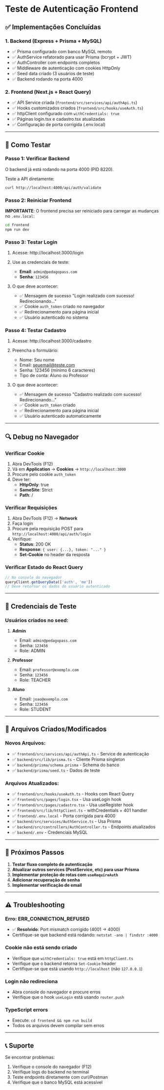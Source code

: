 # Teste de Autenticação Frontend

## ✅ Implementações Concluídas

### 1. Backend (Express + Prisma + MySQL)
- ✅ Prisma configurado com banco MySQL remoto
- ✅ AuthService refatorado para usar Prisma (bcrypt + JWT)
- ✅ AuthController com endpoints completos
- ✅ Middleware de autenticação com cookies HttpOnly
- ✅ Seed data criado (3 usuários de teste)
- ✅ Backend rodando na porta 4000

### 2. Frontend (Next.js + React Query)
- ✅ API Service criada (`frontend/src/services/api/authApi.ts`)
- ✅ Hooks customizados criados (`frontend/src/hooks/useAuth.ts`)
- ✅ httpClient configurado com `withCredentials: true`
- ✅ Páginas login.tsx e cadastro.tsx atualizadas
- ✅ Configuração de porta corrigida (.env.local)

---

## 🧪 Como Testar

### Passo 1: Verificar Backend
O backend já está rodando na porta 4000 (PID 8220).

Teste a API diretamente:
```bash
curl http://localhost:4000/api/auth/validate
```

### Passo 2: Reiniciar Frontend
**IMPORTANTE**: O frontend precisa ser reiniciado para carregar as mudanças no `.env.local`:

```bash
cd frontend
npm run dev
```

### Passo 3: Testar Login
1. Acesse: http://localhost:3000/login
2. Use as credenciais de teste:
   - **Email**: `admin@pedagopass.com`
   - **Senha**: `123456`

3. O que deve acontecer:
   - ✅ Mensagem de sucesso "Login realizado com sucesso! Redirecionando..."
   - ✅ Cookie `auth_token` criado no navegador
   - ✅ Redirecionamento para página inicial
   - ✅ Usuário autenticado no sistema

### Passo 4: Testar Cadastro
1. Acesse: http://localhost:3000/cadastro
2. Preencha o formulário:
   - Nome: Seu nome
   - Email: seuemail@teste.com
   - Senha: 123456 (mínimo 6 caracteres)
   - Tipo de conta: Aluno ou Professor

3. O que deve acontecer:
   - ✅ Mensagem de sucesso "Cadastro realizado com sucesso! Redirecionando..."
   - ✅ Cookie `auth_token` criado
   - ✅ Redirecionamento para página inicial
   - ✅ Usuário autenticado automaticamente

---

## 🔍 Debug no Navegador

### Verificar Cookie
1. Abra DevTools (F12)
2. Vá em **Application** → **Cookies** → `http://localhost:3000`
3. Procure pelo cookie `auth_token`
4. Deve ter:
   - **HttpOnly**: true
   - **SameSite**: Strict
   - **Path**: /

### Verificar Requisições
1. Abra DevTools (F12) → **Network**
2. Faça login
3. Procure pela requisição POST para `http://localhost:4000/api/auth/login`
4. Verifique:
   - **Status**: 200 OK
   - **Response**: `{ user: {...}, token: "..." }`
   - **Set-Cookie** no header da resposta

### Verificar Estado do React Query
```javascript
// No console do navegador
queryClient.getQueryData(['auth', 'me'])
// Deve retornar os dados do usuário autenticado
```

---

## 🔐 Credenciais de Teste

### Usuários criados no seed:
1. **Admin**
   - Email: `admin@pedagopass.com`
   - Senha: `123456`
   - Role: ADMIN

2. **Professor**
   - Email: `professor@exemplo.com`
   - Senha: `123456`
   - Role: TEACHER

3. **Aluno**
   - Email: `joao@exemplo.com`
   - Senha: `123456`
   - Role: STUDENT

---

## 📁 Arquivos Criados/Modificados

### Novos Arquivos:
- ✅ `frontend/src/services/api/authApi.ts` - Service de autenticação
- ✅ `backend/src/lib/prisma.ts` - Cliente Prisma singleton
- ✅ `backend/prisma/schema.prisma` - Schema do banco
- ✅ `backend/prisma/seed.ts` - Dados de teste

### Arquivos Atualizados:
- ✅ `frontend/src/hooks/useAuth.ts` - Hooks com React Query
- ✅ `frontend/src/pages/login.tsx` - Usa useLogin hook
- ✅ `frontend/src/pages/cadastro.tsx` - Usa useRegister hook
- ✅ `frontend/src/lib/httpClient.ts` - withCredentials + 401 handler
- ✅ `frontend/.env.local` - Porta corrigida para 4000
- ✅ `backend/src/services/AuthService.ts` - Usa Prisma
- ✅ `backend/src/controllers/AuthController.ts` - Endpoints atualizados
- ✅ `backend/.env` - Credenciais MySQL

---

## 🚀 Próximos Passos

1. **Testar fluxo completo de autenticação**
2. **Atualizar outros services (PostService, etc) para usar Prisma**
3. **Implementar proteção de rotas com `useRequireAuth`**
4. **Adicionar recuperação de senha**
5. **Implementar verificação de email**

---

## ⚠️ Troubleshooting

### Erro: ERR_CONNECTION_REFUSED
- ✅ **Resolvido**: Port mismatch corrigido (4001 → 4000)
- Certifique-se que backend está rodando: `netstat -ano | findstr :4000`

### Cookie não está sendo criado
- Verifique que `withCredentials: true` está em `httpClient.ts`
- Verifique que o backend retorna `Set-Cookie` header
- Certifique-se que está usando `http://localhost` (não `127.0.0.1`)

### Login não redireciona
- Abra console do navegador e procure erros
- Verifique que o hook `useLogin` está usando `router.push`

### TypeScript errors
- Execute: `cd frontend && npm run build`
- Todos os arquivos devem compilar sem erros

---

## 📞 Suporte

Se encontrar problemas:
1. Verifique o console do navegador (F12)
2. Verifique logs do backend no terminal
3. Teste endpoints diretamente com curl/Postman
4. Verifique que o banco MySQL está acessível
